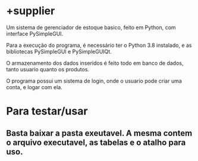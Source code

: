 # +supplier

Um sistema de gerenciador de estoque basico, feito em Python, com interface PySimpleGUI.

Para a execução do programa, é necessário ter o Python 3.8 instalado, e as bibliotecas PySimpleGUI e PySimpleGUIQt.

O armazenamento dos dados inseridos é feito todo em banco de dados, tanto usuario quanto os produtos.

O programa possui um sistema de login, onde o usuario pode criar uma conta, e logar com ela.

<h1>Para testar/usar</h1>
<h2> Basta baixar a pasta exeutavel. A mesma contem o arquivo executavel, as tabelas e o atalho para uso.</h2>
